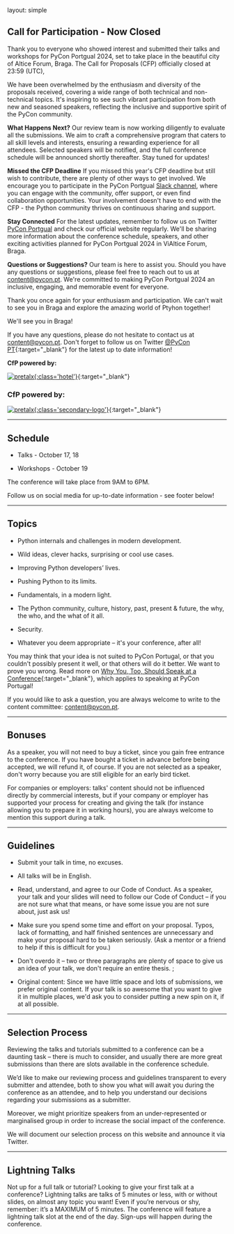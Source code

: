 layout: simple

## Call for Participation - Now Closed

Thank you to everyone who showed interest and submitted their talks and workshops for PyCon Portgual 2024, set to take place in the beautiful city of Altice Forum, Braga. The Call for Proposals (CFP) officially closed at 23:59 (UTC),

We have been overwhelmed by the enthusiasm and diversity of the proposals received, covering a wide range of both technical and non-technical topics. It's inspiring to see such vibrant participation from both new and seasoned speakers, reflecting the inclusive and supportive spirit of the PyCon community.

**What Happens Next?**
Our review team is now working diligently to evaluate all the submissions. We aim to craft a comprehensive program that caters to all skill levels and interests, ensuring a rewarding experience for all attendees. Selected speakers will be notified, and the full conference schedule will be announced shortly thereafter. Stay tuned for updates!

**Missed the CFP Deadline**
If you missed this year's CFP deadline but still wish to contribute, there are plenty of other ways to get involved. We encourage you to participate in the PyCon Portgual [Slack channel](https://join.slack.com/t/pyconportugal/shared_invite/zt-1ckszg1ye-QDgxx3lOkC15Ocal8xhCSg), where you can engage with the community, offer support, or even find collaboration opportunities. Your involvement doesn't have to end with the CFP - the Python community thrives on continuous sharing and support.

**Stay Connected**
For the latest updates, remember to follow us on Twitter [PyCon Portgual](https://x.com/PyConPT) and check our official website regularly. We'll be sharing more information about the conference schedule, speakers, and other exciting activities planned for PyCon Portgual 2024 in ViAltice Forum, Braga.

**Questions or Suggestions?**
Our team is here to assist you. Should you have any questions or suggestions, please feel free to reach out to us at content@pycon.pt. We're committed to making PyCon Portgual 2024 an inclusive, engaging, and memorable event for everyone.

Thank you once again for your enthusiasm and participation. We can't wait to see you in Braga and explore the amazing world of Ptyhon together!

We'll see you in Braga!

If you have any questions, please do not hesitate to contact us at [content@pycon.pt](mailto:content@pycon.pt). Don't forget to follow us on Twitter [@PyCon PT](https://x.com/PyConPT){:target="\_blank"} for the latest up to date information!

**CfP powered by:**

[![pretalx](/static/images/other/pretalx.svg){:class='hotel'}](https://pretalx.com/p/about/){:target="\_blank"}

<!-- This page contains all information regarding the proposal process for PyCon Portugal – we will update it regularly as new information becomes available.

The talk submissions are [open](https://pretalx.evolutio.pt/pycon-portugal-2024/cfp){:target="_blank"}! If you have any questions, please do not hesitate to contact us at [content@pycon.pt](mailto:content@pycon.pt). Don't forget to follow us on Twitter @PyConPT for the latest up-to-date information!

If you think you have something great to talk about – submit your idea! If you are unsure, talk it over with somebody, or go to Slack to find previous speakers and participants to discuss your idea with. When in doubt, submit your talk 😉! -->

### CfP powered by:

[![pretalx](/static/images/other/pretalx.svg){:class='secondary-logo'}](https://pretalx.com/p/about/){:target="_blank"}

<hr class="green-line">

## Schedule ️

* Talks - October 17, 18

* Workshops - October 19

The conference will take place from 9AM to 6PM.

Follow us on social media for up-to-date information - see footer below!

<hr class="blue-line">

## Topics

* Python internals and challenges in modern development.

* Wild ideas, clever hacks, surprising or cool use cases.

* Improving Python developers’ lives.

* Pushing Python to its limits.

* Fundamentals, in a modern light.

* The Python community, culture, history, past, present & future, the why, the who, and the what of it all.

* Security.

* Whatever you deem appropriate – it's your conference, after all!

You may think that your idea is not suited to PyCon Portugal, or that you couldn't possibly present it well, or that others will do it better. We want to prove you wrong. Read more on [Why You, Too, Should Speak at a Conference](https://www.womenwhocode.com/blog/why-you-too-should-speak-at-a-conference){:target="_blank"}, which applies to speaking at PyCon Portugal!

If you would like to ask a question, you are always welcome to write to the content committee: [content@pycon.pt](mailto:content@pycon.pt).

<hr class="green-line">

## Bonuses

As a speaker, you will not need to buy a ticket, since you gain free entrance to the conference. If you have bought a ticket in advance before being accepted, we will refund it, of course. If you are not selected as a speaker, don't worry because you are still eligible for an early bird ticket.

For companies or employers: talks' content should not be influenced directly by commercial interests, but if your company or employer has supported your process for creating and giving the talk (for instance allowing you to prepare it in working hours), you are always welcome to mention this support during a talk.

<hr class="blue-line">

## Guidelines

* Submit your talk in time, no excuses.

* All talks will be in English.

* Read, understand, and agree to our Code of Conduct. As a speaker, your talk and your slides will need to follow our Code of Conduct – if you are not sure what that means, or have some issue you are not sure about, just ask us!

* Make sure you spend some time and effort on your proposal. Typos, lack of formatting, and half finished sentences are unnecessary and make your proposal hard to be taken seriously. (Ask a mentor or a friend to help if this is difficult for you.)

* Don't overdo it – two or three paragraphs are plenty of space to give us an idea of your talk, we don't require an entire thesis. ;

* Original content: Since we have little space and lots of submissions, we prefer original content. If your talk is so awesome that you want to give it in multiple places, we'd ask you to consider putting a new spin on it, if at all possible.

<hr class="green-line">

## Selection Process️

Reviewing the talks and tutorials submitted to a conference can be a daunting task – there is much to consider, and usually there are more great submissions than there are slots available in the conference schedule.

We’d like to make our reviewing process and guidelines transparent to every submitter and attendee, both to show you what will await you during the conference as an attendee, and to help you understand our decisions regarding your submissions as a submitter.

Moreover, we might prioritize speakers from an under-represented or marginalised group in order to increase the social impact of the conference.

We will document our selection process on this website and announce it via Twitter.

<hr class="blue-line">

## Lightning Talks️

Not up for a full talk or tutorial? Looking to give your first talk at a conference? Lightning talks are talks of 5 minutes or less, with or without slides, on almost any topic you want! Even if you’re nervous or shy, remember: it’s a MAXIMUM of 5 minutes. The conference will feature a lightning talk slot at the end of the day. Sign-ups will happen during the conference.
